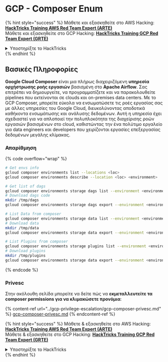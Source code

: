 # GCP - Composer Enum

{% hint style="success" %}
Μάθετε και εξασκηθείτε στο AWS Hacking:<img src="/.gitbook/assets/image.png" alt="" data-size="line">[**HackTricks Training AWS Red Team Expert (ARTE)**](https://training.hacktricks.xyz/courses/arte)<img src="/.gitbook/assets/image.png" alt="" data-size="line">\
Μάθετε και εξασκηθείτε στο GCP Hacking: <img src="/.gitbook/assets/image (2).png" alt="" data-size="line">[**HackTricks Training GCP Red Team Expert (GRTE)**<img src="/.gitbook/assets/image (2).png" alt="" data-size="line">](https://training.hacktricks.xyz/courses/grte)

<details>

<summary>Υποστηρίξτε το HackTricks</summary>

* Ελέγξτε τα [**σχέδια συνδρομής**](https://github.com/sponsors/carlospolop)!
* **Γίνετε μέλος της** 💬 [**ομάδας Discord**](https://discord.gg/hRep4RUj7f) ή της [**ομάδας telegram**](https://t.me/peass) ή **ακολουθήστε** μας στο **Twitter** 🐦 [**@hacktricks\_live**](https://twitter.com/hacktricks\_live)**.**
* **Μοιραστείτε hacking tricks υποβάλλοντας PRs στα** [**HackTricks**](https://github.com/carlospolop/hacktricks) και [**HackTricks Cloud**](https://github.com/carlospolop/hacktricks-cloud) αποθετήρια στο github.

</details>
{% endhint %}

## Βασικές Πληροφορίες

**Google Cloud Composer** είναι μια πλήρως διαχειριζόμενη **υπηρεσία ορχήστρωσης ροής εργασιών** βασισμένη στο **Apache Airflow**. Σας επιτρέπει να δημιουργείτε, να προγραμματίζετε και να παρακολουθείτε pipelines που εκτείνονται σε clouds και on-premises data centers. Με το GCP Composer, μπορείτε εύκολα να ενσωματώσετε τις ροές εργασίας σας με άλλες υπηρεσίες του Google Cloud, διευκολύνοντας αποδοτικά καθήκοντα ενσωμάτωσης και ανάλυσης δεδομένων. Αυτή η υπηρεσία έχει σχεδιαστεί για να απλοποιεί την πολυπλοκότητα της διαχείρισης ροών εργασιών βασισμένων στο cloud, καθιστώντας την ένα πολύτιμο εργαλείο για data engineers και developers που χειρίζονται εργασίες επεξεργασίας δεδομένων μεγάλης κλίμακας.

### Απαρίθμηση

{% code overflow="wrap" %}
```bash
# Get envs info
gcloud composer environments list --locations <loc>
gcloud composer environments describe --location <loc> <environment>

# Get list of dags
gcloud composer environments storage dags list --environment <environment> --location <loc>
# Download dags code
mkdir /tmp/dags
gcloud composer environments storage dags export --environment <environment> --location <loc> --destination /tmp/dags

# List Data from composer
gcloud composer environments storage data list --environment <environment> --location <loc>
# Download data
mkdir /tmp/data
gcloud composer environments storage data export --environment <environment> --location <loc> --destination /tmp/data

# List Plugins from composer
gcloud composer environments storage plugins list --environment <environment> --location <loc>
# Download plugins
mkdir /tmp/plugins
gcloud composer environments storage data export --environment <environment> --location <loc> --destination /tmp/plugins
```
{% endcode %}

### Privesc

Στην ακόλουθη σελίδα μπορείτε να δείτε πώς να **εκμεταλλευτείτε τα composer permissions για να κλιμακώσετε προνόμια**:

{% content-ref url="../gcp-privilege-escalation/gcp-composer-privesc.md" %}
[gcp-composer-privesc.md](../gcp-privilege-escalation/gcp-composer-privesc.md)
{% endcontent-ref %}

{% hint style="success" %}
Μάθετε & εξασκηθείτε στο AWS Hacking:<img src="/.gitbook/assets/image.png" alt="" data-size="line">[**HackTricks Training AWS Red Team Expert (ARTE)**](https://training.hacktricks.xyz/courses/arte)<img src="/.gitbook/assets/image.png" alt="" data-size="line">\
Μάθετε & εξασκηθείτε στο GCP Hacking: <img src="/.gitbook/assets/image (2).png" alt="" data-size="line">[**HackTricks Training GCP Red Team Expert (GRTE)**<img src="/.gitbook/assets/image (2).png" alt="" data-size="line">](https://training.hacktricks.xyz/courses/grte)

<details>

<summary>Υποστηρίξτε το HackTricks</summary>

* Δείτε τα [**σχέδια συνδρομής**](https://github.com/sponsors/carlospolop)!
* **Γίνετε μέλος της** 💬 [**ομάδας Discord**](https://discord.gg/hRep4RUj7f) ή της [**ομάδας telegram**](https://t.me/peass) ή **ακολουθήστε** μας στο **Twitter** 🐦 [**@hacktricks\_live**](https://twitter.com/hacktricks\_live)**.**
* **Μοιραστείτε hacking tricks υποβάλλοντας PRs στα** [**HackTricks**](https://github.com/carlospolop/hacktricks) και [**HackTricks Cloud**](https://github.com/carlospolop/hacktricks-cloud) github repos.

</details>
{% endhint %}

